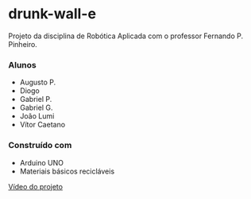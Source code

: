 # drunk-wall-e
Projeto da disciplina de Robótica Aplicada com o professor Fernando P. Pinheiro.

### Alunos
- Augusto P.
- Diogo
- Gabriel P.
- Gabriel G.
- João Lumi
- Vítor Caetano

### Construído com
- Arduino UNO
- Materiais básicos recicláveis

[Vídeo do projeto](https://drive.google.com/file/d/1br6EbQ2ynItQRNaQt2dZbroQPQmeDgt3/view?usp=sharing)
